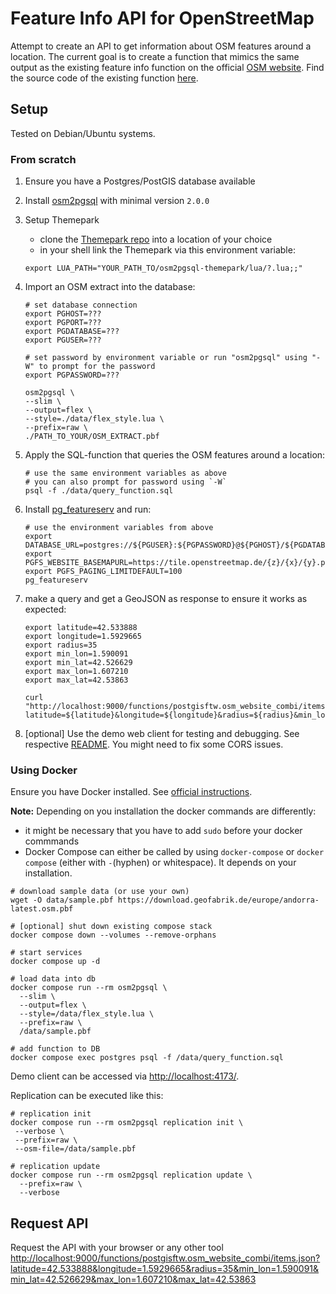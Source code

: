 # Feature Info API for OpenStreetMap

Attempt to create an API to get information about OSM features around a location. The current goal is to create a function that mimics the same output as the existing feature info function on the official [OSM website](https://www.openstreetmap.org). Find the source code of the existing function [here](https://github.com/openstreetmap/openstreetmap-website/blob/6d0c2913326fbfdf3578416853e31d7a950d97ed/app/assets/javascripts/index/query.js#L252-L307).

## Setup

Tested on Debian/Ubuntu systems.

### From scratch

1. Ensure you have a Postgres/PostGIS database available
2. Install [osm2pgsql](https://osm2pgsql.org/) with minimal version `2.0.0`
3. Setup Themepark

    - clone the [Themepark repo](https://github.com/osm2pgsql-dev/osm2pgsql-themepark) into a location of your choice
    - in your shell link the Themepark via this environment variable:

    ```shell
    export LUA_PATH="YOUR_PATH_TO/osm2pgsql-themepark/lua/?.lua;;"
    ```

4. Import an OSM extract into the database:

    ```shell
    # set database connection
    export PGHOST=???
    export PGPORT=???
    export PGDATABASE=???
    export PGUSER=???

    # set password by environment variable or run "osm2pgsql" using "-W" to prompt for the password
    export PGPASSWORD=???

    osm2pgsql \
    --slim \
    --output=flex \
    --style=./data/flex_style.lua \
    --prefix=raw \
    ./PATH_TO_YOUR/OSM_EXTRACT.pbf
    ```

5. Apply the SQL-function that queries the OSM features around a location:

    ```shell
    # use the same environment variables as above
    # you can also prompt for password using `-W`
    psql -f ./data/query_function.sql
    ```

6. Install [pg_featureserv](https://github.com/CrunchyData/pg_featureserv) and run:

    ```shell
    # use the environment variables from above
    export DATABASE_URL=postgres://${PGUSER}:${PGPASSWORD}@${PGHOST}/${PGDATABASE}
    export PGFS_WEBSITE_BASEMAPURL=https://tile.openstreetmap.de/{z}/{x}/{y}.png
    export PGFS_PAGING_LIMITDEFAULT=100
    pg_featureserv
    ```

7. make a query and get a GeoJSON as response to ensure it works as expected:

    ```shell
    export latitude=42.533888
    export longitude=1.5929665
    export radius=35
    export min_lon=1.590091
    export min_lat=42.526629
    export max_lon=1.607210
    export max_lat=42.53863

    curl "http://localhost:9000/functions/postgisftw.osm_website_combi/items.json?latitude=${latitude}&longitude=${longitude}&radius=${radius}&min_lon=${min_lon}&min_lat=${min_lat}&max_lon=${max_lon}&max_lat=${max_lat}"
    ```

8. [optional] Use the demo web client for testing and debugging. See respective [README](web-client/README.md). You might need to fix some CORS issues.

### Using Docker

Ensure you have Docker installed. See [official instructions](https://docs.docker.com/engine/install/debian/).

**Note:** Depending on you installation the docker commands are differently:

- it might be necessary that you have to add `sudo` before your docker commmands
- Docker Compose can either be called by using `docker-compose` or `docker compose` (either with `-`(hyphen) or whitespace). It depends on your installation.

```shell
# download sample data (or use your own)
wget -O data/sample.pbf https://download.geofabrik.de/europe/andorra-latest.osm.pbf

# [optional] shut down existing compose stack
docker compose down --volumes --remove-orphans

# start services
docker compose up -d

# load data into db
docker compose run --rm osm2pgsql \
  --slim \
  --output=flex \
  --style=/data/flex_style.lua \
  --prefix=raw \
  /data/sample.pbf

# add function to DB
docker compose exec postgres psql -f /data/query_function.sql
```

Demo client can be accessed via <http://localhost:4173/>.

Replication can be executed like this:

```shell
# replication init
docker compose run --rm osm2pgsql replication init \
 --verbose \
 --prefix=raw \
 --osm-file=/data/sample.pbf

# replication update
docker compose run --rm osm2pgsql replication update \
  --prefix=raw \
  --verbose
```

## Request API

Request the API with your browser or any other tool <http://localhost:9000/functions/postgisftw.osm_website_combi/items.json?latitude=42.533888&longitude=1.5929665&radius=35&min_lon=1.590091&min_lat=42.526629&max_lon=1.607210&max_lat=42.53863>
